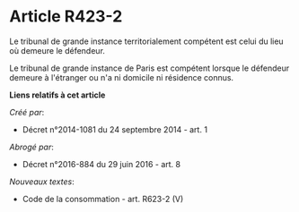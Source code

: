 # Article R423-2

Le tribunal de grande instance territorialement compétent est celui du lieu où demeure le défendeur. 

Le tribunal de grande instance de Paris est compétent lorsque le défendeur demeure à l'étranger ou n'a ni domicile ni
résidence connus.

**Liens relatifs à cet article**

_Créé par_:

  - Décret n°2014-1081 du 24 septembre 2014 - art. 1

_Abrogé par_:

  - Décret n°2016-884 du 29 juin 2016 - art. 8

_Nouveaux textes_:

  - Code de la consommation - art. R623-2 (V)
